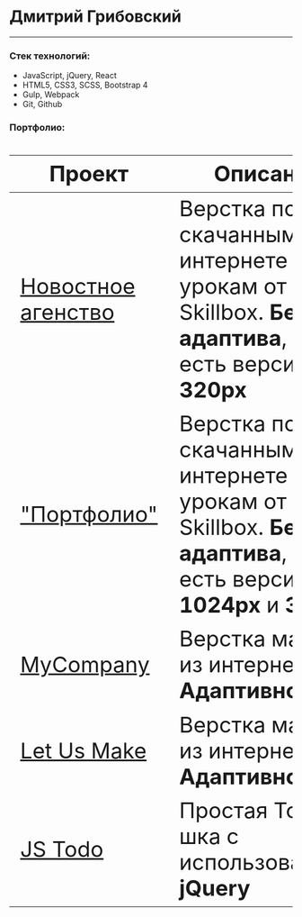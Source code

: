 # Дмитрий Грибовский
---
### Стек технологий:
- JavaScript, jQuery, React
- HTML5, CSS3, SCSS, Bootstrap 4
- Gulp, Webpack
- Git, Github

### Портфолио:
<div class="w2-responsive">
  <font size="12px">
  <table style="font-size: 80%" width="100%" class="w2-table-all notranslate" id="myTable">
  <thead>
    <tr class="w2-white">
      <th width="40%">Проект</th>
      <th width="60%">Описание</th>
    </tr>
  </thead>
  <tbody>
    <tr>
      <td><a href="https://degzeg.github.io/NewsAgency/">Новостное агенство</a></td>
      <td>Верстка по скачанным в интернете урокам от Skillbox. <b>Без адаптива</b>, но есть версия на <b>320px</b></td>
    </tr>
    <tr>
      <td><a href="https://degzeg.github.io/MyPortfolio/">"Портфолио"</a></td>
      <td>Верстка по скачанным в интернете урокам от Skillbox. <b>Без адаптива</b>, но есть версии на <b>1024px</b> и <b>320px</b></td>
    </tr>
    <tr>
      <td><a href="https://degzeg.github.io/MyCompany/">MyCompany</a></td>
      <td>Верстка макета из интернета. <b>Адаптивно</b></td>
    </tr>
    <tr>
      <td><a href="https://degzeg.github.io/LetUsMake/">Let Us Make</a></td>
      <td>Верстка макета из интернета. <b>Адаптивно</b></td>
    </tr>
    <tr>
      <td><a href="https://degzeg.github.io/JS_Todo/">JS Todo</a></td>
      <td>Простая Todo-шка с использованием <b>jQuery</b></td>
    </tr>
  </tbody>
